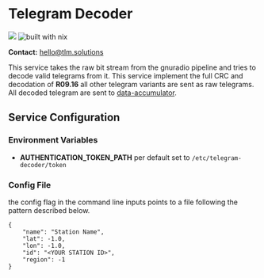 # Telegram Decoder 

![](https://img.shields.io/endpoint?url=https%3A%2F%2Fhydra.hq.c3d2.de%2Fjob%2Ftlm-solutions%2Ftelegram-decoder%2Ftelegram-decoder.x86_64-linux%2Fshield)
![built with nix](https://builtwithnix.org/badge.svg)


**Contact:** <hello@tlm.solutions>

This service takes the raw bit stream from the gnuradio pipeline and tries to decode valid telegrams
from it. This service implement the full CRC and decodation of **R09.16** all other telegram variants
are sent as raw telegrams. All decoded telegram are sent to [data-accumulator](https://github.com/tlm-solutions/data-accumulator).


## Service Configuration 


### Environment Variables

- **AUTHENTICATION_TOKEN_PATH** per default set to `/etc/telegram-decoder/token`

### Config File

the config flag in the command line inputs points to a file following the pattern described below.

```
{
    "name": "Station Name",
    "lat": -1.0,
    "lon": -1.0,
    "id": "<YOUR STATION ID>",
    "region": -1
}
```


